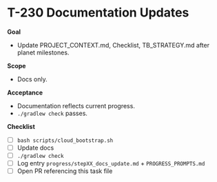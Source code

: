 # T-230 Documentation Updates

**Goal**
- Update PROJECT_CONTEXT.md, Checklist, TB_STRATEGY.md after planet milestones.

**Scope**
- Docs only.

**Acceptance**
- Documentation reflects current progress.
- `./gradlew check` passes.

**Checklist**
- [ ] `bash scripts/cloud_bootstrap.sh`
- [ ] Update docs
- [ ] `./gradlew check`
- [ ] Log entry `progress/stepXX_docs_update.md` + `PROGRESS_PROMPTS.md`
- [ ] Open PR referencing this task file
